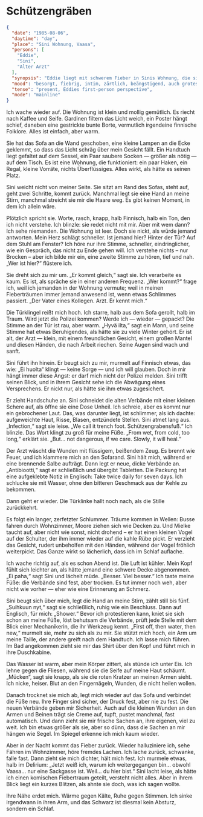 # Schützengräben

```json
{
  "date": "1985-08-06",
  "daytime": "day",
  "place": "Sini Wohnung, Vaasa",
  "persons": [
    "Eddie",
    "Sini",
    "Alter Arzt"
  ],
  "synopsis": "Eddie liegt mit schwerem Fieber in Sinis Wohnung, die sie liebevoll beschreibt. Sini hat ihre Schichten getauscht und weicht nicht von Eddies Seite. Eddie halluziniert, missversteht Sinis Telefonat als Gespräch mit einer unsichtbaren Person. Ein alter Arzt kommt, diagnostiziert Schützengrabensfuß, reinigt und verbindet die Wunden neu. Eddie erhält Tabletten, schläft lange und träumt grotesk von Mielke. Am Abend fühlt sie sich besser, Sini wechselt die Verbände erneut und bringt sie unter die Dusche. Eddie deliriert noch einmal und schläft schließlich in Sinis Armen ein.",
  "mood": "besorgt, fiebrig, intim, zärtlich, beängstigend, auch grotesk",
  "tense": "present, Eddies first-person perspective",
  "mode": "mainline"
}
```

Ich wache wieder auf. Die Wohnung ist klein und mollig gemütlich. Es riecht nach
Kaffee und Seife. Gardinen filtern das Licht weich, ein Poster hängt schief,
daneben eine gestrickte bunte Borte, vermutlich irgendeine finnische Folklore.
Alles ist einfach, aber warm.

Sie hat das Sofa an die Wand geschoben, eine kleine Lampen an die Ecke geklemmt,
so dass das Licht schräg über mein Gesicht fällt. Ein Handtuch liegt gefaltet
auf dem Sessel, ein Paar saubere Socken — größer als nötig — auf dem Tisch. Es
ist eine Wohnung, die funktioniert: ein paar Haken, ein Regal, kleine Vorräte,
nichts Überflüssiges. Alles wirkt, als hätte es seinen Platz.

Sini weicht nicht von meiner Seite. Sie sitzt am Rand des Sofas, steht auf, geht
zwei Schritte, kommt zurück. Manchmal legt sie eine Hand an meine Stirn,
manchmal streicht sie mir die Haare weg. Es gibt keinen Moment, in dem ich
allein wäre.

Plötzlich spricht sie. Worte, rasch, knapp, halb Finnisch, halb ein Ton, den ich
nicht verstehe. Ich blinzle: sie redet nicht mit mir. Aber mit wem dann? Ich
sehe niemanden. Die Wohnung ist leer. Doch sie nickt, als würde jemand
antworten. Mein Herz schlägt schneller. Ist jemand hier? Hinter der Tür? Auf dem
Stuhl am Fenster? Ich höre nur ihre Stimme, schneller, eindringlicher, wie ein
Gespräch, das nicht zu Ende gehen will. Ich verstehe nichts – nur Brocken – aber
ich bilde mir ein, eine zweite Stimme zu hören, tief und nah. „Wer ist hier?“
flüstere ich.

Sie dreht sich zu mir um. „Er kommt gleich,“ sagt sie. Ich verarbeite es kaum.
Es ist, als spräche sie in einer anderen Frequenz. „Wer kommt?“ frage ich, weil
ich jemanden in der Wohnung vermute; weil in meinen Fieberträumen immer jemand
anwesend ist, wenn etwas Schlimmes passiert. „Der Vater eines Kollegen. Arzt. Er kennt mich.“

Die Türklingel reißt mich hoch. Ich starre, halb aus dem Sofa gerollt, halb im
Traum. Wird jetzt die Polizei kommen? Werde ich — wieder — gepackt? Die Stimme
an der Tür ist rau, aber warm. „Hyvä ilta,“ sagt ein Mann, und seine Stimme hat
etwas Beruhigendes, als hätte sie zu viele Winter gehört. Er ist alt, der Arzt —
klein, mit einem freundlichen Gesicht, einem großen Mantel und diesen Händen,
die nach Arbeit riechen. Seine Augen sind wach und sanft.

Sini führt ihn hinein. Er beugt sich zu mir, murmelt auf Finnisch etwas, das
wie: „Ei huolta“ klingt — keine Sorge — und ich will glauben. Doch in mir hängt
immer diese Angst: er darf mich nicht der Polizei melden. Sini trifft seinen
Blick, und in ihrem Gesicht sehe ich die Abwägung eines Versprechens. Er nickt
nur, als hätte sie ihm etwas zugesichert.

Er zieht Handschuhe an. Sini schneidet die alten Verbände mit einer kleinen
Schere auf, als öffne sie eine Dose Unheil. Ich schreie, aber es kommt nur ein
gebrochener Laut. Das, was darunter liegt, ist schlimmer, als ich dachte:
aufgeweichte Haut, Risse, Blasen, entzündete Stellen. Sini atmet lang aus.
„Infection,“ sagt sie leise. „We call it trench foot. Schützengrabensfuß.“ Ich
blinzle. Das Wort klingt zu groß für meine Füße. „From wet, from cold, too
long,“ erklärt sie. „But… not dangerous, if we care. Slowly, it will heal.“

Der Arzt wäscht die Wunden mit flüssigem, beißendem Zeug. Es brennt wie Feuer,
und ich klammere mich an den Sofarand. Sini hält mich, während er eine brennende
Salbe aufträgt. Dann legt er neue, dicke Verbände an. „Antibiootti,“ sagt er
schließlich und übergibt Tabletten. Die Packung hat eine aufgeklebte Notiz in
Englisch: Take twice daily for seven days. Ich schlucke sie mit Wasser, ohne den
bitteren Geschmack aus der Kehle zu bekommen.

Dann geht er wieder. Die Türklinke hallt noch nach, als die Stille zurückkehrt.

Es folgt ein langer, zerfetzter Schlummer. Träume kommen in Wellen: Busse fahren
durch Wohnzimmer, Moore ziehen sich wie Decken zu. Und Mielke taucht auf, aber
nicht wie sonst, nicht drohend – er hat einen kleinen Vogel auf der Schulter,
der ihm immer wieder auf die kahle Rübe pickt. Er verzieht das Gesicht, rudert
unbeholfen mit den Händen, während der Vogel fröhlich weiterpickt. Das Ganze
wirkt so lächerlich, dass ich im Schlaf auflache.

Ich wache richtig auf, als es schon Abend ist. Die Luft ist kühler. Mein Kopf
fühlt sich leichter an, als hätte jemand eine schwere Decke abgenommen. „Ei
paha,“ sagt Sini und lächelt müde. „Besser. Viel besser.“ Ich taste meine Füße:
die Verbände sind fest, aber trocken. Es tut immer noch weh, aber nicht wie
vorher — eher wie eine Erinnerung an Schmerz.

Sini beugt sich über mich, legt die Hand an meine Stirn, zählt still bis fünf.
„Suihkuun nyt,“ sagt sie schließlich, ruhig wie ein Beschluss. Dann auf
Englisch, für mich: „Shower.“ Bevor ich protestieren kann, kniet sie sich schon
an meine Füße, löst behutsam die Verbände, prüft jede Stelle mit dem Blick einer
Mechanikerin, die ihr Werkzeug kennt. „First off, then water, then new,“ murmelt
sie, mehr zu sich als zu mir. Sie stützt mich hoch, ein Arm um meine Taille, der
andere greift nach dem Handtuch. Ich lasse mich führen. Im Bad angekommen zieht
sie mir das Shirt über den Kopf und führt mich in ihre Duschkabine.

Das Wasser ist warm, aber mein Körper zittert, als stünde ich unter Eis. Ich
lehne gegen die Fliesen, während sie die Seife auf meine Haut schäumt. „Mücken“,
sagt sie knapp, als sie die roten Kratzer an meinen Armen sieht. Ich nicke,
heiser. Blut an den Fingernägeln, Wunden, die nicht heilen wollen.

Danach trocknet sie mich ab, legt mich wieder auf das Sofa und verbindet die
Füße neu. Ihre Finger sind sicher, der Druck fest, aber nie zu fest. Die neuen
Verbände geben mir Sicherheit. Auch auf die kleinen Wunden an den Armen und
Beinen trägt sie Creme auf, tupft, pustet manchmal, fast automatisch. Und dann
zieht sie mir frische Sachen an, ihre eigenen, viel zu weit. Ich bin etwas
größer als sie, aber so dünn, dass die Sachen an mir hängen wie Segel. Im
Spiegel erkenne ich mich kaum wieder.

Aber in der Nacht kommt das Fieber zurück. Wieder halluziniere ich, sehe Fähren
im Wohnzimmer, höre fremdes Lachen. Ich lache zurück, schwanke, falle fast. Dann
zieht sie mich dichter, hält mich fest. Ich murmele etwas, halb im Delirium:
„Jetzt weiß ich, warum ich weitergegangen bin… obwohl Vaasa… nur eine Sackgasse
ist. Weil… du hier bist.“ Sini lacht leise, als hätte ich einen komischen
Fiebertraum geteilt, versteht nicht alles. Aber in ihrem Blick liegt ein kurzes
Blitzen, als ahnte sie doch, was ich sagen wollte.

Ihre Nähe erdet mich. Wärme gegen Kälte, Ruhe gegen Stimmen. Ich sinke
irgendwann in ihren Arm, und das Schwarz ist diesmal kein Absturz, sondern ein
Schlaf.
